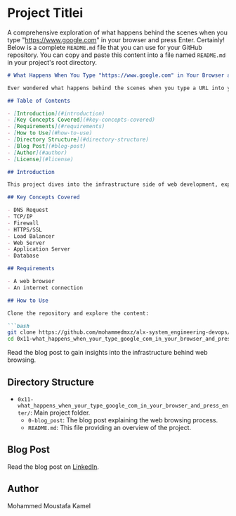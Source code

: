 # Project Titlei

A comprehensive exploration of what happens behind the scenes when you type "https://www.google.com" in your browser and press Enter.
Certainly! Below is a complete `README.md` file that you can use for your GitHub repository. You can copy and paste this content into a file named `README.md` in your project's root directory.

```markdown
# What Happens When You Type "https://www.google.com" in Your Browser and Press Enter

Ever wondered what happens behind the scenes when you type a URL into your browser? It's more than just pressing Enter; it's a journey through the intricacies of the internet's backbone.

## Table of Contents

- [Introduction](#introduction)
- [Key Concepts Covered](#key-concepts-covered)
- [Requirements](#requirements)
- [How to Use](#how-to-use)
- [Directory Structure](#directory-structure)
- [Blog Post](#blog-post)
- [Author](#author)
- [License](#license)

## Introduction

This project dives into the infrastructure side of web development, explaining the intricate steps involved in the process when a user types "https://www.google.com" and presses Enter. The focus is on key concepts such as DNS requests, TCP/IP, firewalls, HTTPS/SSL, load balancing, web servers, application servers, and databases.

## Key Concepts Covered

- DNS Request
- TCP/IP
- Firewall
- HTTPS/SSL
- Load Balancer
- Web Server
- Application Server
- Database

## Requirements

- A web browser
- An internet connection

## How to Use

Clone the repository and explore the content:

```bash
git clone https://github.com/mohammedmxz/alx-system_engineering-devops/
cd 0x11-what_happens_when_your_type_google_com_in_your_browser_and_press_enter
```

Read the blog post to gain insights into the infrastructure behind web browsing.

## Directory Structure

- `0x11-what_happens_when_your_type_google_com_in_your_browser_and_press_enter/`: Main project folder.
  - `0-blog_post`: The blog post explaining the web browsing process.
  - `README.md`: This file providing an overview of the project.

## Blog Post

Read the blog post on [LinkedIn](#https://www.linkedin.com/posts/mohammed-moustafa-5949a6183_google-activity-7154583362475634688-kxwS?utm_source=share&utm_medium=member_desktop).

## Author

Mohammed Moustafa Kamel

